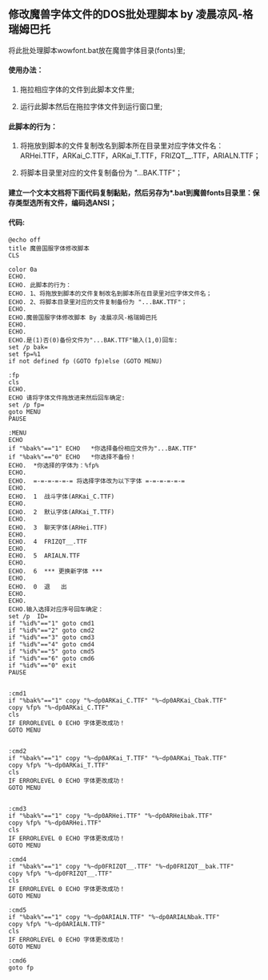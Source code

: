 ## 修改魔兽字体文件的DOS批处理脚本  by 凌晨凉风-格瑞姆巴托
将此批处理脚本wowfont.bat放在魔兽字体目录(fonts)里;


#### 使用办法：

1. 拖拉相应字体的文件到此脚本文件里;

2. 运行此脚本然后在拖拉字体文件到运行窗口里;

#### 此脚本的行为：

1. 将拖放到脚本的文件复制改名到脚本所在目录里对应字体文件名：ARHei.TTF，ARKai_C.TTF，ARKai_T.TTF，FRIZQT__.TTF，ARIALN.TTF；

2. 将脚本目录里对应的文件复制备份为 "...BAK.TTF"；


#### 建立一个文本文档将下面代码复制黏贴，然后另存为*.bat到魔兽fonts目录里：保存类型选所有文件，编码选ANSI；
#### 代码: 
  
```
@echo off
title 魔兽国服字体修改脚本
CLS

color 0a
ECHO. 
ECHO. 此脚本的行为：
ECHO. 1、将拖放到脚本的文件复制改名到脚本所在目录里对应字体文件名；
ECHO. 2、将脚本目录里对应的文件复制备份为 "...BAK.TTF"；
ECHO.
ECHO.魔兽国服字体修改脚本 By 凌晨凉风-格瑞姆巴托
ECHO.
ECHO.
ECHO.是(1)否(0)备份文件为"...BAK.TTF"输入(1,0)回车:
set /p bak=
set fp=%1
if not defined fp (GOTO fp)else (GOTO MENU)

:fp
cls
ECHO.
ECHO 请将字体文件拖放进来然后回车确定:
set /p fp=
goto MENU
PAUSE

:MENU
ECHO
if "%bak%"=="1" ECHO   *你选择备份相应文件为"...BAK.TTF"
if "%bak%"=="0" ECHO   *你选择不备份！
ECHO.  *你选择的字体为：%fp%
ECHO.
ECHO.  =-=-=-=-=-= 将选择字体改为以下字体 =-=-=-=-=-=
ECHO.
ECHO.  1  战斗字体(ARKai_C.TTF)
ECHO.
ECHO.  2  默认字体(ARKai_T.TTF)
ECHO.
ECHO.  3  聊天字体(ARHei.TTF)
ECHO.
ECHO.  4  FRIZQT__.TTF
ECHO.
ECHO.  5  ARIALN.TTF
ECHO.
ECHO.  6  *** 更换新字体 ***
ECHO.
ECHO.  0  退   出
ECHO.
ECHO.
ECHO.输入选择对应序号回车确定：
set /p  ID=
if "%id%"=="1" goto cmd1
if "%id%"=="2" goto cmd2
if "%id%"=="3" goto cmd3
if "%id%"=="4" goto cmd4
if "%id%"=="5" goto cmd5
if "%id%"=="6" goto cmd6
if "%id%"=="0" exit
PAUSE


:cmd1
if "%bak%"=="1" copy "%~dp0ARKai_C.TTF" "%~dp0ARKai_Cbak.TTF"
copy %fp% "%~dp0ARKai_C.TTF"
cls
IF ERRORLEVEL 0 ECHO 字体更改成功！
GOTO MENU


:cmd2
if "%bak%"=="1" copy "%~dp0ARKai_T.TTF" "%~dp0ARKai_Tbak.TTF"
copy %fp% "%~dp0ARKai_T.TTF"
cls
IF ERRORLEVEL 0 ECHO 字体更改成功！
GOTO MENU


:cmd3
if "%bak%"=="1" copy "%~dp0ARHei.TTF" "%~dp0ARHeibak.TTF"
copy %fp% "%~dp0ARHei.TTF"
cls
IF ERRORLEVEL 0 ECHO 字体更改成功！
GOTO MENU

:cmd4
if "%bak%"=="1" copy "%~dp0FRIZQT__.TTF" "%~dp0FRIZQT__bak.TTF"
copy %fp% "%~dp0FRIZQT__.TTF"
cls
IF ERRORLEVEL 0 ECHO 字体更改成功！
GOTO MENU

:cmd5
if "%bak%"=="1" copy "%~dp0ARIALN.TTF" "%~dp0ARIALNbak.TTF"
copy %fp% "%~dp0ARIALN.TTF"
cls
IF ERRORLEVEL 0 ECHO 字体更改成功！
GOTO MENU

:cmd6
goto fp

```  


